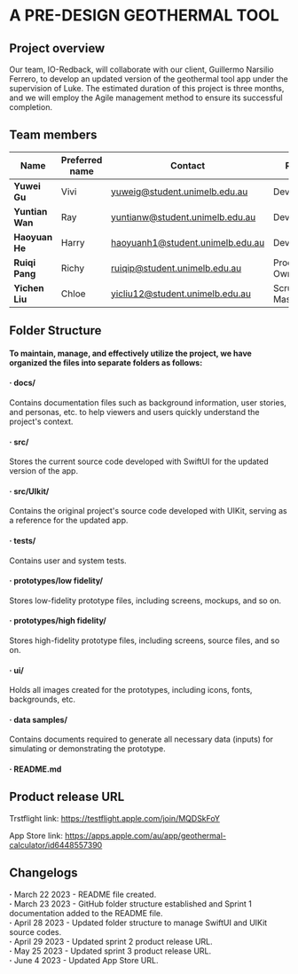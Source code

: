 # A PRE-DESIGN GEOTHERMAL TOOL


## Project overview

Our team, IO-Redback, will collaborate with our client, Guillermo Narsilio Ferrero, to develop an updated version of the geothermal tool app under the supervision of Luke. The estimated duration of this project is three months, and we will employ the Agile management method to ensure its successful completion.


## Team members

| Name            | Preferred name | Contact                          | Role          |
| --------------- | -------------- | -------------------------------- | ------------- |
| **Yuwei Gu**    | Vivi           | yuweig@student.unimelb.edu.au    | Developer     |
| **Yuntian Wan** | Ray            | yuntianw@student.unimelb.edu.au  | Developer     |
| **Haoyuan He**  | Harry          | haoyuanh1@student.unimelb.edu.au | Developer     |
| **Ruiqi Pang**  | Richy          | ruiqip@student.unimelb.edu.au    | Product Owner |
| **Yichen Liu**  | Chloe          | yicliu12@student.unimelb.edu.au  | Scrum Master  |



## Folder Structure
#### To maintain, manage, and effectively utilize the project, we have organized the files into separate folders as follows:

#### · docs/
Contains documentation files such as background information, user stories, and personas, etc. to help viewers and users quickly understand the project's context.
#### · src/
Stores the current source code developed with SwiftUI for the updated version of the app.
#### · src/UIkit/
Contains the original project's source code developed with UIKit, serving as a reference for the updated app.
#### · tests/
Contains user and system tests.
#### · prototypes/low fidelity/
Stores low-fidelity prototype files, including screens, mockups, and so on.
#### · prototypes/high fidelity/
Stores high-fidelity prototype files, including screens, source files, and so on.
#### · ui/
Holds all images created for the prototypes, including icons, fonts, backgrounds, etc.
#### · data samples/
Contains documents required to generate all necessary data (inputs) for simulating or demonstrating the prototype.
#### · README.md

## Product release URL
Trstflight link: https://testflight.apple.com/join/MQDSkFoY

App Store link: https://apps.apple.com/au/app/geothermal-calculator/id6448557390

## Changelogs
**·** March 22 2023 - README file created.  
**·** March 23 2023 - GitHub folder structure established and Sprint 1 documentation added to the README file.  
**·** April 28 2023 - Updated folder structure to manage SwiftUI and UIKit source codes.  
**·** April 29 2023 - Updated sprint 2 product release URL.  
**·** May 25 2023 - Updated sprint 3 product release URL.  
**·** June 4 2023 - Updated App Store URL.  
